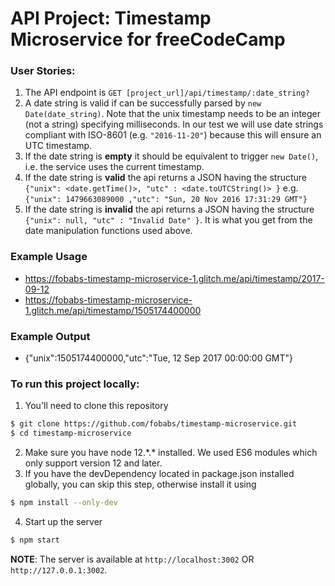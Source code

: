 # API Project: Timestamp Microservice for freeCodeCamp

### User Stories: 

1. The API endpoint is `GET [project_url]/api/timestamp/:date_string?`
2. A date string is valid if can be successfully parsed by `new Date(date_string)`.
Note that the unix timestamp needs to be an integer (not a string) specifying milliseconds.
In our test we will use date strings compliant with ISO-8601 (e.g. `"2016-11-20"`) because this will ensure an UTC timestamp.
3. If the date string is **empty** it should be equivalent to trigger `new Date()`, i.e. the service uses the current timestamp.
4. If the date string is **valid** the api returns a JSON having the structure
`{"unix": <date.getTime()>, "utc" : <date.toUTCString()> }`
e.g. `{"unix": 1479663089000 ,"utc": "Sun, 20 Nov 2016 17:31:29 GMT"}`
5. If the date string is **invalid** the api returns a JSON having the structure
`{"unix": null, "utc" : "Invalid Date" }`. It is what you get from the date manipulation functions used above.

### Example Usage

* https://fobabs-timestamp-microservice-1.glitch.me/api/timestamp/2017-09-12
* https://fobabs-timestamp-microservice-1.glitch.me/api/timestamp/1505174400000

### Example Output

* {"unix":1505174400000,"utc":"Tue, 12 Sep 2017 00:00:00 GMT"}


### To run this project locally:

1. You'll need to clone this repository
```bash
$ git clone https://github.com/fobabs/timestamp-microservice.git
$ cd timestamp-microservice
```
2. Make sure you have node 12.\*.* installed. We used ES6 modules which only support version 12 and later.
3. If you have the devDependency located in package.json installed globally, you can skip this step, otherwise install it using
```bash
$ npm install --only-dev
```
4. Start up the server
```bash
$ npm start
```

**NOTE**: The server is available at `http://localhost:3002` OR `http://127.0.0.1:3002`.